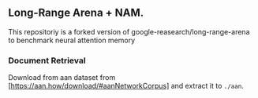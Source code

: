 ## Long-Range Arena + NAM.

This repositoriy is a forked version of google-reasearch/long-range-arena to benchmark neural attention memory

### Document Retrieval

Download from aan dataset from [https://aan.how/download/#aanNetworkCorpus] and extract it to `./aan`.  